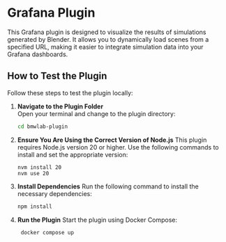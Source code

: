 # Grafana Plugin

This Grafana plugin is designed to visualize the results of simulations generated by Blender. It allows you to dynamically load scenes from a specified URL, making it easier to integrate simulation data into your Grafana dashboards.

## How to Test the Plugin

Follow these steps to test the plugin locally:

1. **Navigate to the Plugin Folder**  
   Open your terminal and change to the plugin directory:
   ```bash
   cd bmwlab-plugin
    ```
2. **Ensure You Are Using the Correct Version of Node.js**
    This plugin requires Node.js version 20 or higher. Use the following commands to install and set the appropriate version:
    ```
    nvm install 20
    nvm use 20
    ```
3. **Install Dependencies**
    Run the following command to install the necessary dependencies:
   ```bash
   npm install
    ```
4. **Run the Plugin**
    Start the plugin using Docker Compose:
   ```bash
    docker compose up
    ```